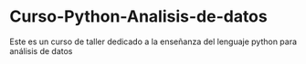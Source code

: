 # Curso-Python-Analisis-de-datos
Este es un curso de taller dedicado a la enseñanza del lenguaje python para análisis de datos
